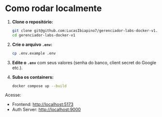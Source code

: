 # Como rodar localmente

1. **Clone o repositório:**

   ```bash
   git clone git@github.com:LucasIbiapino7/gerenciador-labs-docker-v1.git
   cd gerenciador-labs-docker-v1
   ```

2. **Crie o arquivo `.env`:**

   ```bash
   cp .env.example .env
   ```

3. **Edite o `.env`** com seus valores (senha do banco, client secret do Google etc.).

4. **Suba os containers:**

   ```bash
   docker compose up --build
   ```

Acesse:

* Frontend: [http://localhost:5173](http://localhost:5173)
* Auth Server: [http://localhost:9000](http://localhost:9000)
